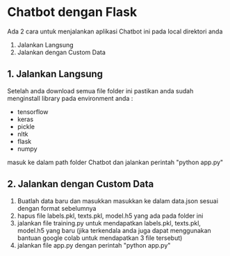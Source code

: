
# Chatbot dengan Flask

Ada 2 cara untuk menjalankan aplikasi Chatbot ini pada local direktori anda

1. Jalankan Langsung
2. Jalankan dengan Custom Data


## 1. Jalankan Langsung
Setelah anda download semua file folder ini pastikan anda sudah menginstall library pada environment anda :
- tensorflow 
- keras 
- pickle
- nltk
- flask
- numpy

masuk ke dalam path folder Chatbot dan jalankan perintah "python app.py"

## 2. Jalankan dengan Custom Data
1. Buatlah data baru dan masukkan masukkan ke dalam data.json sesuai dengan format sebelumnya
2. hapus file labels.pkl, texts.pkl, model.h5 yang ada pada folder ini
3. jalankan file training.py untuk mendapatkan labels.pkl, texts.pkl, model.h5 yang baru (jika terkendala anda juga dapat menggunakan bantuan google colab untuk mendapatkan 3 file tersebut)
4. jalankan file app.py dengan perintah "python app.py"
